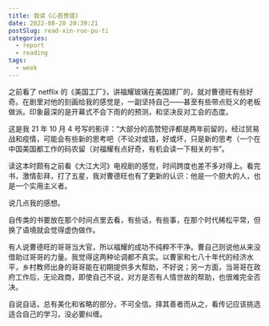 ```yaml
---
title: 我读《心若菩提》
date: 2022-08-20 20:39:21
postSlug: read-xin-ruo-pu-ti
categories:
  - report
  - reading
tags:
  - week
---
```


之前看了 netflix 的《美国工厂》，讲福耀玻璃在美国建厂的，就对曹德旺有些好奇。在剧里对他的刻画给我的感觉是，一副坚持自己——甚至有些带点贬义的老板做派。印象最深的是开幕式不会下雨的的预测，和坚决反对工会的态度。

这是我 21 年 10 月 4 号写的影评：“大部分的高赞短评都是两年前留的，经过贸易战和疫情，可能会有些新的思考吧（不论对或错，好或坏，只是新的思考（一个在中国美国都工作的码农留（对福耀有点好奇，有机会读一下相关的书”。

读这本时颇有之前看《大江大河》电视剧的感觉，时间跨度也差不多对得上。看完书，激情彭拜，打了五星，我对曹德旺也有了更新的认识：他是一个胆大的人，也是一个实用主义者。

说几点我的感想。

自传类的书要放在那个时间点里去看，有些话，有些事，在那个时代稀松平常，但换了语境就会觉得虚伪做作。

有人说曹德旺的哥哥当大官，所以福耀的成功不纯粹不干净。曹自己则说他从来没借助过哥哥的力量。我觉得这两种论调都不真实。以曹家和七八十年代的经济水平，乡村教师出身的哥哥能在初期提供多大帮助，不好说；另一方面，当哥哥在政府工作后，无论政商，即使自己不说，对方是否有人情世故的帮助，也很难完全否决。

自说自话，总有美化和省略的部分，不可全信。择其善者而从之，看传记应该挑选适合自己的学习，没必要纠缠。
